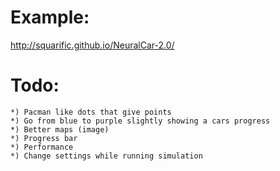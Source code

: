 Example:
========

http://squarific.github.io/NeuralCar-2.0/

Todo:
=====

	*) Pacman like dots that give points
	*) Go from blue to purple slightly showing a cars progress
	*) Better maps (image)
	*) Progress bar
	*) Performance
	*) Change settings while running simulation